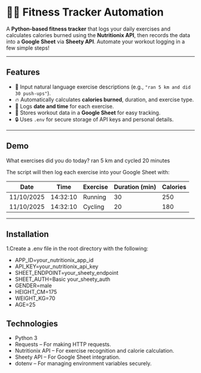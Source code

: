 # 🏋️‍♂️ Fitness Tracker Automation

A **Python-based fitness tracker** that logs your daily exercises and calculates calories burned using the **Nutritionix API**, then records the data into a **Google Sheet** via **Sheety API**. Automate your workout logging in a few simple steps!  

---

## Features

- 📝 Input natural language exercise descriptions (e.g., `"ran 5 km and did 30 push-ups"`).  
- 🔥 Automatically calculates **calories burned**, duration, and exercise type.  
- 📅 Logs **date and time** for each exercise.  
- 💾 Stores workout data in a **Google Sheet** for easy tracking.  
- 🔒 Uses `.env` for secure storage of API keys and personal details.  

---

## Demo

What exercises did you do today? ran 5 km and cycled 20 minutes

The script will then log each exercise into your Google Sheet with:

| Date       | Time    | Exercise | Duration (min) | Calories |
|------------|---------|----------|----------------|----------|
| 11/10/2025 | 14:32:10 | Running  | 30             | 250      |
| 11/10/2025 | 14:32:10 | Cycling  | 20             | 180      |

---

## Installation

1.Create a .env file in the root directory with the following:
- APP_ID=your_nutritionix_app_id
- API_KEY=your_nutritionix_api_key
- SHEET_ENDPOINT=your_sheety_endpoint
- SHEET_AUTH=Basic your_sheety_auth
- GENDER=male
- HEIGHT_CM=175
- WEIGHT_KG=70
- AGE=25

## Technologies

- Python 3
- Requests – For making HTTP requests.
- Nutritionix API – For exercise recognition and calorie calculation.
- Sheety API – For Google Sheet integration.
- dotenv – For managing environment variables securely.
